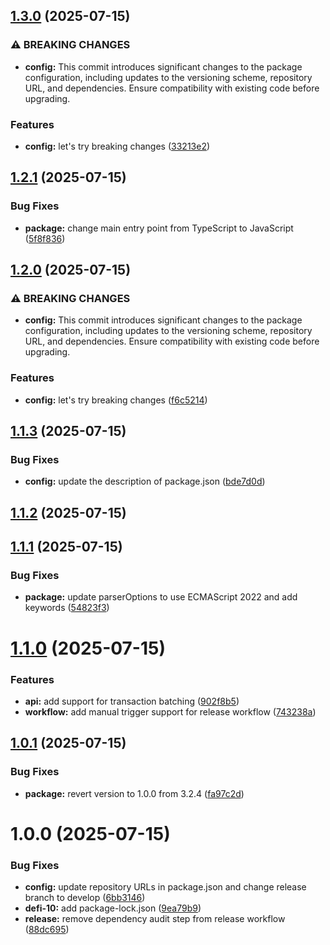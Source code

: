 ## [1.3.0](https://github.com/0xharshbd/expand-js-sdk/compare/v1.2.1...v1.3.0) (2025-07-15)

### ⚠ BREAKING CHANGES

* **config:** This commit introduces significant changes to the package configuration, including updates to the versioning scheme, repository URL, and dependencies. Ensure compatibility with existing code before upgrading.

### Features

* **config:** let's try breaking changes ([33213e2](https://github.com/0xharshbd/expand-js-sdk/commit/33213e2b61e57afc34fd00bdfcce19aabfbe9438))

## [1.2.1](https://github.com/0xharshbd/expand-js-sdk/compare/v1.2.0...v1.2.1) (2025-07-15)

### Bug Fixes

* **package:** change main entry point from TypeScript to JavaScript ([5f8f836](https://github.com/0xharshbd/expand-js-sdk/commit/5f8f8362fada4038a7a3b95a9430b47f0a6fb7ce))

## [1.2.0](https://github.com/0xharshbd/expand-js-sdk/compare/v1.1.3...v1.2.0) (2025-07-15)

### ⚠ BREAKING CHANGES

* **config:** This commit introduces significant changes to the package configuration, including updates to the versioning scheme, repository URL, and dependencies. Ensure compatibility with existing code before upgrading.

### Features

* **config:** let's try breaking changes ([f6c5214](https://github.com/0xharshbd/expand-js-sdk/commit/f6c52144ebf8fa9f73076ac1d8a81a8e0dbadf05))

## [1.1.3](https://github.com/0xharshbd/expand-js-sdk/compare/v1.1.2...v1.1.3) (2025-07-15)

### Bug Fixes

* **config:** update the description of package.json ([bde7d0d](https://github.com/0xharshbd/expand-js-sdk/commit/bde7d0d775326fe2a9296d3d3636f450359897de))

## [1.1.2](https://github.com/0xharshbd/expand-js-sdk/compare/v1.1.1...v1.1.2) (2025-07-15)

## [1.1.1](https://github.com/0xharshbd/expand-js-sdk/compare/v1.1.0...v1.1.1) (2025-07-15)


### Bug Fixes

* **package:** update parserOptions to use ECMAScript 2022 and add keywords ([54823f3](https://github.com/0xharshbd/expand-js-sdk/commit/54823f3839ee097ec4a4e6b2a3fbd041c46f56cb))

# [1.1.0](https://github.com/0xharshbd/expand-js-sdk/compare/v1.0.1...v1.1.0) (2025-07-15)


### Features

* **api:** add support for transaction batching ([902f8b5](https://github.com/0xharshbd/expand-js-sdk/commit/902f8b5d64bf8f0b37331f9fcdb4bd4061533bfd))
* **workflow:** add manual trigger support for release workflow ([743238a](https://github.com/0xharshbd/expand-js-sdk/commit/743238abfc983ba89b32cdf02aafdf52f59d748d))

## [1.0.1](https://github.com/0xharshbd/expand-js-sdk/compare/v1.0.0...v1.0.1) (2025-07-15)


### Bug Fixes

* **package:** revert version to 1.0.0 from 3.2.4 ([fa97c2d](https://github.com/0xharshbd/expand-js-sdk/commit/fa97c2d041286668b386c9b6cf553112cb459f8d))

# 1.0.0 (2025-07-15)


### Bug Fixes

* **config:** update repository URLs in package.json and change release branch to develop ([6bb3146](https://github.com/0xharshbd/expand-js-sdk/commit/6bb31465c82759abed68beca396134924aa8b992))
* **defi-10:** add package-lock.json ([9ea79b9](https://github.com/0xharshbd/expand-js-sdk/commit/9ea79b96dc1db4b7d69a0678fac99f116addc8e3))
* **release:** remove dependency audit step from release workflow ([88dc695](https://github.com/0xharshbd/expand-js-sdk/commit/88dc69501914de72851cd1c24535861faef1729f))
